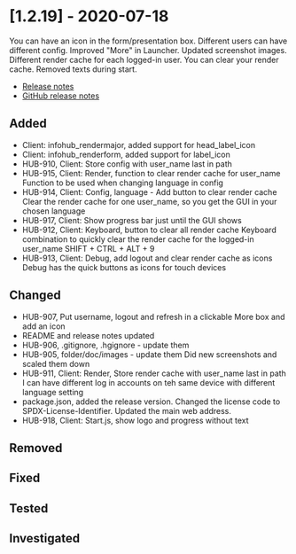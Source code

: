# [1.2.19] - 2020-07-18
You can have an icon in the form/presentation box. Different users can have different config. Improved "More" in Launcher. Updated screenshot images. Different render cache for each logged-in user. You can clear your render cache. Removed texts during start.

* [Release notes](main,release_v1v2v19)
* [GitHub release notes](https://github.com/peterlembke/infohub/releases/tag/v1.2.19)

## Added
* Client: infohub_rendermajor, added support for head_label_icon
* Client: infohub_renderform, added support for label_icon
* HUB-910, Client: Store config with user_name last in path
* HUB-915, Client: Render, function to clear render cache for user_name
    Function to be used when changing language in config 
* HUB-914, Client: Config, language - Add button to clear render cache
    Clear the render cache for one user_name, so you get the GUI in your chosen language
* HUB-917, Client: Show progress bar just until the GUI shows
* HUB-912, Client: Keyboard, button to clear all render cache
    Keyboard combination to quickly clear the render cache for the logged-in user_name
    SHIFT + CTRL + ALT + 9
* HUB-913, Client: Debug, add logout and clear render cache as icons
    Debug has the quick buttons as icons for touch devices

## Changed
* HUB-907, Put username, logout and refresh in a clickable More box and add an icon
* README and release notes updated
* HUB-906, .gitignore, .hgignore - update them
* HUB-905, folder/doc/images - update them
    Did new screenshots and scaled them down
* HUB-911, Client: Render, Store render cache with user_name last in path
    I can have different log in accounts on teh same device with different language setting
* package.json, added the release version. Changed the license code to SPDX-License-Identifier. Updated the main web address.
* HUB-918, Client: Start.js, show logo and progress without text

## Removed

## Fixed

## Tested

## Investigated
